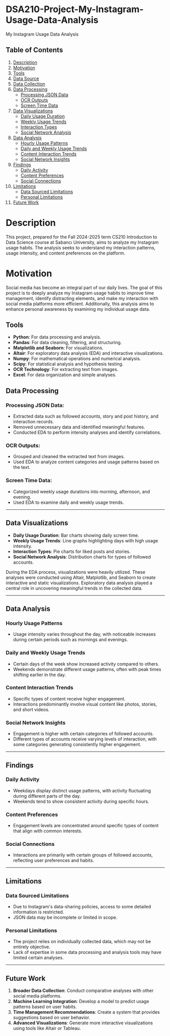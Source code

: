 # DSA210-Project-My-Instagram-Usage-Data-Analysis
 My Instagram Usage Data Analysis
 
## Table of Contents
1. [Description](#description)
2. [Motivation](#motivation)
3. [Tools](#tools)
4. [Data Source](#data-source)
5. [Data Collection](#data-collection)
6. [Data Processing](#data-processing)
   - [Processing JSON Data](#processing-json-data)
   - [OCR Outputs](#ocr-outputs)
   - [Screen Time Data](#screen-time-data)
7. [Data Visualizations](#data-visualizations)
   - [Daily Usage Duration](#daily-usage-duration)
   - [Weekly Usage Trends](#weekly-usage-trends)
   - [Interaction Types](#interaction-types)
   - [Social Network Analysis](#social-network-analysis)
8. [Data Analysis](#data-analysis)
   - [Hourly Usage Patterns](#hourly-usage-patterns)
   - [Daily and Weekly Usage Trends](#daily-and-weekly-usage-trends)
   - [Content Interaction Trends](#content-interaction-trends)
   - [Social Network Insights](#social-network-insights)
9. [Findings](#findings)
   - [Daily Activity](#daily-activity)
   - [Content Preferences](#content-preferences)
   - [Social Connections](#social-connections)
10. [Limitations](#limitations)
    - [Data Sourced Limitations](#data-sourced-limitations)
    - [Personal Limitations](#personal-limitations)
11. [Future Work](#future-work)
# Description
This project, prepared for the Fall 2024-2025 term CS210 Introduction to Data Science course at Sabancı University, aims to analyze my Instagram usage habits. The analysis seeks to understand my interaction patterns, usage intensity, and content preferences on the platform.

 
# Motivation
Social media has become an integral part of our daily lives. The goal of this project is to deeply analyze my Instagram usage habits to improve time management, identify distracting elements, and make my interaction with social media platforms more efficient. Additionally, this analysis aims to enhance personal awareness by examining my individual usage data.
 
## Tools

- **Python**: For data processing and analysis.
- **Pandas**: For data cleaning, filtering, and structuring.
- **Matplotlib and Seaborn**: For visualizations.
- **Altair**: For exploratory data analysis (EDA) and interactive visualizations.
- **Numpy**: For mathematical operations and numerical analysis.
- **Scipy**: For statistical analysis and hypothesis testing.
- **OCR Technology**: For extracting text from images.
- **Excel**: For data organization and simple analyses.

 

## Data Processing

### Processing JSON Data:
- Extracted data such as followed accounts, story and post history, and interaction records.
- Removed unnecessary data and identified meaningful features.
- Conducted EDA to perform intensity analyses and identify correlations.

### OCR Outputs:
- Grouped and cleaned the extracted text from images.
- Used EDA to analyze content categories and usage patterns based on the text.

### Screen Time Data:
- Categorized weekly usage durations into morning, afternoon, and evening.
- Used EDA to examine daily and weekly usage trends.

---

## Data Visualizations

- **Daily Usage Duration**: Bar charts showing daily screen time.
- **Weekly Usage Trends**: Line graphs highlighting days with high usage intensity.
- **Interaction Types**: Pie charts for liked posts and stories.
- **Social Network Analysis**: Distribution charts for types of followed accounts.

During the EDA process, visualizations were heavily utilized. These analyses were conducted using Altair, Matplotlib, and Seaborn to create interactive and static visualizations. Exploratory data analysis played a central role in uncovering meaningful trends in the collected data.

---

## Data Analysis

### Hourly Usage Patterns
- Usage intensity varies throughout the day, with noticeable increases during certain periods such as mornings and evenings.

### Daily and Weekly Usage Trends
- Certain days of the week show increased activity compared to others.
- Weekends demonstrate different usage patterns, often with peak times shifting earlier in the day.

### Content Interaction Trends
- Specific types of content receive higher engagement.
- Interactions predominantly involve visual content like photos, stories, and short videos.

### Social Network Insights
- Engagement is higher with certain categories of followed accounts.
- Different types of accounts receive varying levels of interaction, with some categories generating consistently higher engagement.

---

## Findings

### Daily Activity
- Weekdays display distinct usage patterns, with activity fluctuating during different parts of the day.
- Weekends tend to show consistent activity during specific hours.

### Content Preferences
- Engagement levels are concentrated around specific types of content that align with common interests.

### Social Connections
- Interactions are primarily with certain groups of followed accounts, reflecting user preferences and habits.

---

## Limitations

### Data Sourced Limitations
- Due to Instagram's data-sharing policies, access to some detailed information is restricted.
- JSON data may be incomplete or limited in scope.

### Personal Limitations
- The project relies on individually collected data, which may not be entirely objective.
- Lack of expertise in some data processing and analysis tools may have limited certain analyses.

---

## Future Work

1. **Broader Data Collection**: Conduct comparative analyses with other social media platforms.
2. **Machine Learning Integration**: Develop a model to predict usage patterns based on user habits.
3. **Time Management Recommendations**: Create a system that provides suggestions based on user behavior.
4. **Advanced Visualizations**: Generate more interactive visualizations using tools like Altair or Tableau.
